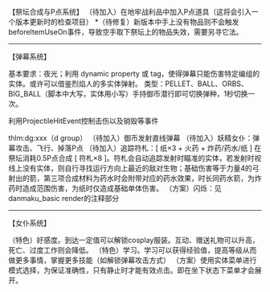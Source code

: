
【祭坛合成与P点系统】
（待加入）在地牢战利品中加入P点道具（这将会引入一个版本更新时的检查项目）
*（待修复）新版本中手上没有物品则不会触发beforeItemUseOn事件，导致空手取下祭坛上的物品失效，需要另寻它法。

-----

【弹幕系统】

基本要求：夜光；利用 dynamic property 或 tag，使得弹幕只能伤害特定编组的实体。或许可以借鉴烈焰人的多实体弹射。
类型：PELLET、BALL、ORBS、BIG_BALL（脚本中大写，实体用小写）手持御币潜行即可切换弹种，1秒切换一次。

利用ProjectileHitEvent控制击伤以及销毁等事件

thlm:dg:xxx（d group）
（待加入）御币发射直线弹幕
（待加入）妖精女仆：弹幕攻击、飞行、掉落P点
（待加入）追踪符札：[ 纸×3 + 火药 + 炸药/药水/纸 ] 在祭坛消耗0.5P点合成 [ 符札×8 ]。符札会自动追踪发射时瞄准的实体，若发射时视线上没有实体，则自行寻找运行方向上最近的敌对生物；基础伤害等于力量4的弓射出的箭，第三项合成材料为药水时会附带对应的药水效果，时长同药水箭，为炸药时造成范围伤害，为纸时仅造成基础单体伤害。
（方案）闪烁：见danmaku_basic render的注释部分

-----

【女仆系统】

（特色）好感度。到达一定值可以解锁cosplay服装。互动、赠送礼物可以升高，死亡、过度工作则会降低。
（特色）学习。学习可以获得经验值，提高等级从而做更多事情，掌握更多技能（如解锁弹幕攻击方式）
（方案）使用实体菜单进行模式选择，为保证准确性，只有静止时才能有效点击。即在坐下状态下菜单才会展开。
